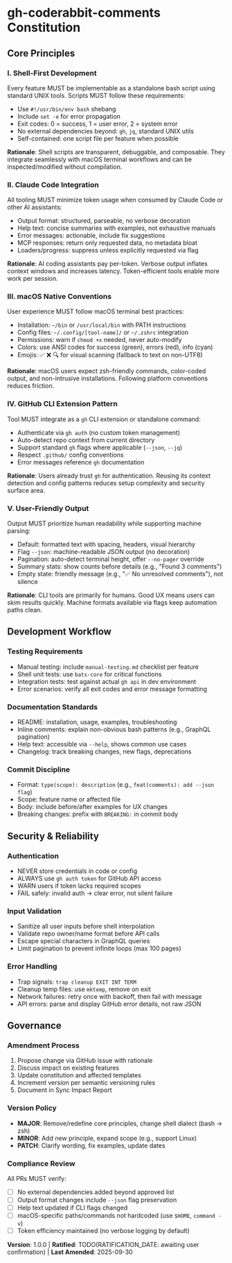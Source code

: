 <!--
Sync Impact Report
==================
Version: NONE → 1.0.0 (Initial constitution creation)
Rationale: MINOR bump - establishing foundational governance for new CLI tool project

Principles Added:
- I. Shell-First Development (bash script foundation)
- II. Claude Code Integration (token-efficient MCP usage)
- III. macOS Native Conventions (platform-specific UX)
- IV. GitHub CLI Extension Pattern (gh integration)
- V. User-Friendly Output (formatted, readable results)

Templates Status:
✅ plan-template.md - Constitution Check section ready for shell/CLI principles
✅ spec-template.md - No changes needed (generic feature spec)
✅ tasks-template.md - No changes needed (generic task structure)

Deferred Items:
- RATIFICATION_DATE marked as TODO (awaiting user confirmation of project start date)

Last Updated: 2025-09-30
-->

# gh-coderabbit-comments Constitution

## Core Principles

### I. Shell-First Development

Every feature MUST be implementable as a standalone bash script using standard UNIX tools.
Scripts MUST follow these requirements:

- Use `#!/usr/bin/env bash` shebang
- Include `set -e` for error propagation
- Exit codes: 0 = success, 1 = user error, 2 = system error
- No external dependencies beyond: `gh`, `jq`, standard UNIX utils
- Self-contained: one script file per feature when possible

**Rationale**: Shell scripts are transparent, debuggable, and composable. They integrate
seamlessly with macOS terminal workflows and can be inspected/modified without compilation.

### II. Claude Code Integration

All tooling MUST minimize token usage when consumed by Claude Code or other AI assistants:

- Output format: structured, parseable, no verbose decoration
- Help text: concise summaries with examples, not exhaustive manuals
- Error messages: actionable, include fix suggestions
- MCP responses: return only requested data, no metadata bloat
- Loaders/progress: suppress unless explicitly requested via flag

**Rationale**: AI coding assistants pay per-token. Verbose output inflates context windows
and increases latency. Token-efficient tools enable more work per session.

### III. macOS Native Conventions

User experience MUST follow macOS terminal best practices:

- Installation: `~/bin` or `/usr/local/bin` with PATH instructions
- Config files: `~/.config/[tool-name]/` or `~/.zshrc` integration
- Permissions: warn if `chmod +x` needed, never auto-modify
- Colors: use ANSI codes for success (green), errors (red), info (cyan)
- Emojis: ✅ ❌ 🔍 for visual scanning (fallback to text on non-UTF8)

**Rationale**: macOS users expect zsh-friendly commands, color-coded output, and
non-intrusive installations. Following platform conventions reduces friction.

### IV. GitHub CLI Extension Pattern

Tool MUST integrate as a `gh` CLI extension or standalone command:

- Authenticate via `gh auth` (no custom token management)
- Auto-detect repo context from current directory
- Support standard `gh` flags where applicable (`--json`, `--jq`)
- Respect `.github/` config conventions
- Error messages reference `gh` documentation

**Rationale**: Users already trust `gh` for authentication. Reusing its context detection
and config patterns reduces setup complexity and security surface area.

### V. User-Friendly Output

Output MUST prioritize human readability while supporting machine parsing:

- Default: formatted text with spacing, headers, visual hierarchy
- Flag `--json`: machine-readable JSON output (no decoration)
- Pagination: auto-detect terminal height, offer `--no-pager` override
- Summary stats: show counts before details (e.g., "Found 3 comments")
- Empty state: friendly message (e.g., "✅ No unresolved comments"), not silence

**Rationale**: CLI tools are primarily for humans. Good UX means users can skim results
quickly. Machine formats available via flags keep automation paths clean.

## Development Workflow

### Testing Requirements

- Manual testing: include `manual-testing.md` checklist per feature
- Shell unit tests: use `bats-core` for critical functions
- Integration tests: test against actual `gh api` in dev environment
- Error scenarios: verify all exit codes and error message formatting

### Documentation Standards

- README: installation, usage, examples, troubleshooting
- Inline comments: explain non-obvious bash patterns (e.g., GraphQL pagination)
- Help text: accessible via `--help`, shows common use cases
- Changelog: track breaking changes, new flags, deprecations

### Commit Discipline

- Format: `type(scope): description` (e.g., `feat(comments): add --json flag`)
- Scope: feature name or affected file
- Body: include before/after examples for UX changes
- Breaking changes: prefix with `BREAKING:` in commit body

## Security & Reliability

### Authentication

- NEVER store credentials in code or config
- ALWAYS use `gh auth token` for GitHub API access
- WARN users if token lacks required scopes
- FAIL safely: invalid auth → clear error, not silent failure

### Input Validation

- Sanitize all user inputs before shell interpolation
- Validate repo owner/name format before API calls
- Escape special characters in GraphQL queries
- Limit pagination to prevent infinite loops (max 100 pages)

### Error Handling

- Trap signals: `trap cleanup EXIT INT TERM`
- Cleanup temp files: use `mktemp`, remove on exit
- Network failures: retry once with backoff, then fail with message
- API errors: parse and display GitHub error details, not raw JSON

## Governance

### Amendment Process

1. Propose change via GitHub issue with rationale
2. Discuss impact on existing features
3. Update constitution and affected templates
4. Increment version per semantic versioning rules
5. Document in Sync Impact Report

### Version Policy

- **MAJOR**: Remove/redefine core principles, change shell dialect (bash → zsh)
- **MINOR**: Add new principle, expand scope (e.g., support Linux)
- **PATCH**: Clarify wording, fix examples, update dates

### Compliance Review

All PRs MUST verify:

- [ ] No external dependencies added beyond approved list
- [ ] Output format changes include `--json` flag preservation
- [ ] Help text updated if CLI flags changed
- [ ] macOS-specific paths/commands not hardcoded (use `$HOME`, `command -v`)
- [ ] Token efficiency maintained (no verbose logging by default)

**Version**: 1.0.0 | **Ratified**: TODO(RATIFICATION_DATE: awaiting user confirmation) | **Last Amended**: 2025-09-30
